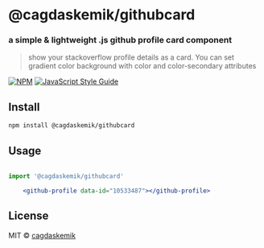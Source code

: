 # @cagdaskemik/githubcard
### a simple & lightweight .js github profile card component
> show your stackoverflow profile details as a card. You can set gradient color background with color and color-secondary attributes

[![NPM](https://img.shields.io/npm/v/@cagdaskemik/stackoverflowcard.svg)](https://www.npmjs.com/package/@cagdaskemik/githubcard) [![JavaScript Style Guide](https://img.shields.io/badge/code_style-standard-brightgreen.svg)](https://standardjs.com)



## Install

```bash
npm install @cagdaskemik/githubcard
```

## Usage

```jsx

import '@cagdaskemik/githubcard'

    <github-profile data-id="10533487"></github-profile>

```

## License

MIT © [cagdaskemik](https://github.com/cagdaskemik)
